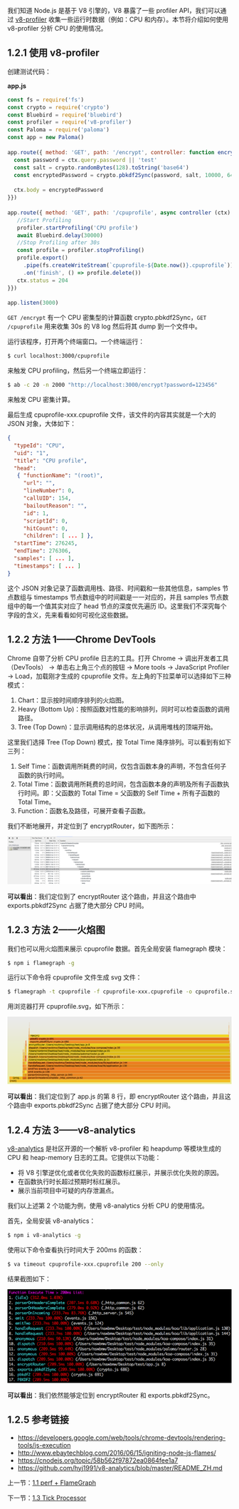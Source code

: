 我们知道 Node.js 是基于 V8 引擎的，V8 暴露了一些 profiler API，我们可以通过 [v8-profiler](https://github.com/node-inspector/v8-profiler) 收集一些运行时数据（例如：CPU 和内存）。本节将介绍如何使用 v8-profiler 分析 CPU 的使用情况。

## 1.2.1 使用 v8-profiler

创建测试代码：

**app.js**

```js
const fs = require('fs')
const crypto = require('crypto')
const Bluebird = require('bluebird')
const profiler = require('v8-profiler')
const Paloma = require('paloma')
const app = new Paloma()

app.route({ method: 'GET', path: '/encrypt', controller: function encryptRouter (ctx) {
  const password = ctx.query.password || 'test'
  const salt = crypto.randomBytes(128).toString('base64')
  const encryptedPassword = crypto.pbkdf2Sync(password, salt, 10000, 64, 'sha512').toString('hex')

  ctx.body = encryptedPassword
}})

app.route({ method: 'GET', path: '/cpuprofile', async controller (ctx) {
   //Start Profiling
   profiler.startProfiling('CPU profile')
   await Bluebird.delay(30000)
   //Stop Profiling after 30s
   const profile = profiler.stopProfiling()
   profile.export()
     .pipe(fs.createWriteStream(`cpuprofile-${Date.now()}.cpuprofile`))
     .on('finish', () => profile.delete())
   ctx.status = 204
}})
 
app.listen(3000)
```

`GET /encrypt` 有一个 CPU 密集型的计算函数 crypto.pbkdf2Sync，`GET /cpuprofile` 用来收集 30s 的 V8 log 然后将其 dump 到一个文件中。

运行该程序，打开两个终端窗口。一个终端运行：

```sh
$ curl localhost:3000/cpuprofile
```

来触发 CPU profiling，然后另一个终端立即运行：

```sh
$ ab -c 20 -n 2000 "http://localhost:3000/encrypt?password=123456"
```

来触发 CPU 密集计算。

最后生成 cpuprofile-xxx.cpuprofile 文件，该文件的内容其实就是一个大的 JSON 对象，大体如下：

```json
{
  "typeId": "CPU",
  "uid": "1",
  "title": "CPU profile",
  "head":
   { "functionName": "(root)",
     "url": "",
     "lineNumber": 0,
     "callUID": 154,
     "bailoutReason": "",
     "id": 1,
     "scriptId": 0,
     "hitCount": 0,
     "children": [ ... ] },
  "startTime": 276245,
  "endTime": 276306,
  "samples": [ ... ],
  "timestamps": [ ... ]
}
```

这个 JSON 对象记录了函数调用栈、路径、时间戳和一些其他信息，samples 节点数组与 timestamps 节点数组中的时间戳是一一对应的，并且 samples 节点数组中的每一个值其实对应了 head 节点的深度优先遍历 ID。这里我们不深究每个字段的含义，先来看看如何可视化这些数据。

## 1.2.2 方法 1——Chrome DevTools

Chrome 自带了分析 CPU profile 日志的工具。打开 Chrome -> 调出开发者工具（DevTools） -> 单击右上角三个点的按钮 -> More tools -> JavaScript Profiler -> Load，加载刚才生成的 cpuprofile 文件。左上角的下拉菜单可以选择如下三种模式：

1. Chart：显示按时间顺序排列的火焰图。
2. Heavy (Bottom Up)：按照函数对性能的影响排列，同时可以检查函数的调用路径。
3. Tree (Top Down)：显示调用结构的总体状况，从调用堆栈的顶端开始。

这里我们选择 Tree (Top Down) 模式，按 Total Time 降序排列。可以看到有如下三列：

1. Self Time：函数调用所耗费的时间，仅包含函数本身的声明，不包含任何子函数的执行时间。
2. Total Time：函数调用所耗费的总时间，包含函数本身的声明及所有子函数执行时间。即：父函数的 Total Time = 父函数的 Self Time + 所有子函数的 Total Time。
3. Function：函数名及路径，可展开查看子函数。

我们不断地展开，并定位到了 encryptRouter，如下图所示：

![](./assets/1.2.1.png)

**可以看出**：我们定位到了 encryptRouter 这个路由，并且这个路由中 exports.pbkdf2Sync 占据了绝大部分 CPU 时间。

## 1.2.3 方法 2——火焰图

我们也可以用火焰图来展示 cpuprofile 数据。首先全局安装 flamegraph 模块：

```sh
$ npm i flamegraph -g
```

运行以下命令将 cpuprofile 文件生成 svg 文件：

```sh
$ flamegraph -t cpuprofile -f cpuprofile-xxx.cpuprofile -o cpuprofile.svg
```

用浏览器打开 cpuprofile.svg，如下所示：

![](./assets/1.2.2.png)

**可以看出**：我们定位到了 app.js 的第 8 行，即 encryptRouter 这个路由，并且这个路由中 exports.pbkdf2Sync 占据了绝大部分 CPU 时间。

## 1.2.4 方法 3——v8-analytics

[v8-analytics](https://github.com/hyj1991/v8-analytics) 是社区开源的一个解析 v8-profiler 和 heapdump 等模块生成的 CPU 和 heap-memory 日志的工具。它提供以下功能：

- 将 V8 引擎逆优化或者优化失败的函数标红展示，并展示优化失败的原因。
- 在函数执行时长超过预期时标红展示。
- 展示当前项目中可疑的内存泄漏点。

我们以上述第 2 个功能为例，使用 v8-analytics 分析 CPU 的使用情况。

首先，全局安装 v8-analytics：

```sh
$ npm i v8-analytics -g
```

使用以下命令查看执行时间大于 200ms 的函数：

```sh
$ va timeout cpuprofile-xxx.cpuprofile 200 --only
```

结果截图如下：

![](./assets/1.2.3.png)

**可以看出**：我们依然能够定位到 encryptRouter 和 exports.pbkdf2Sync。

## 1.2.5 参考链接

- https://developers.google.com/web/tools/chrome-devtools/rendering-tools/js-execution
- http://www.ebaytechblog.com/2016/06/15/igniting-node-js-flames/
- https://cnodejs.org/topic/58b562f97872ea0864fee1a7
- https://github.com/hyj1991/v8-analytics/blob/master/README_ZH.md

上一节：[1.1 perf + FlameGraph](https://github.com/nswbmw/node-in-debugging/blob/master/1.1%20perf%20%2B%20FlameGraph.md)

下一节：[1.3 Tick Processor](https://github.com/nswbmw/node-in-debugging/blob/master/1.3%20Tick%20Processor.md)
